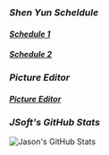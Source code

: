 <!-- title: JSoft's Official Website -->
### ***Shen Yun Scheldule***
#### [**_Schedule 1_**](https://jsoft-alt.github.io/schedule.html)
#### [**_Schedule 2_**](https://jsoft-alt.github.io/schedule1.html)
### ***Picture Editor***
#### [**_Picture Editor_**](https://jsoft-alt.github.io/picture.html)
### ***JSoft's GitHub Stats***
![Jason's GitHub Stats](https://github-readme-stats.vercel.app/api?username=jsoft-alt&show_icons=true&theme=default)
